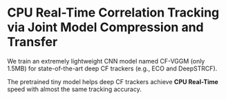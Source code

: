 # CPU Real-Time Correlation Tracking via Joint Model Compression and Transfer

We train an extremely lightweight CNN model named CF-VGGM (only 1.5MB) for state-of-the-art deep CF trackers (e.g., ECO and DeepSTRCF).

The pretrained tiny model helps deep CF trackers achieve **CPU Real-Time** speed with almost the same tracking accuracy.

